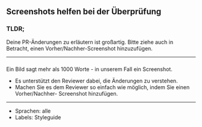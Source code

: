 ## Screenshots helfen bei der Überprüfung

### TLDR;

Deine PR-Änderungen zu erläutern ist großartig. Bitte ziehe auch in Betracht, einen Vorher/Nachher-Screenshot hinzuzufügen.

---

###

Ein Bild sagt mehr als 1000 Worte - in unserem Fall ein Screenshot.

- Es unterstützt den Reviewer dabei, die Änderungen zu verstehen.
- Machen Sie es dem Reviewer so einfach wie möglich, indem Sie einen Vorher/Nachher-
  Screenshot hinzufügen.

---

- Sprachen: alle
- Labels: Styleguide
